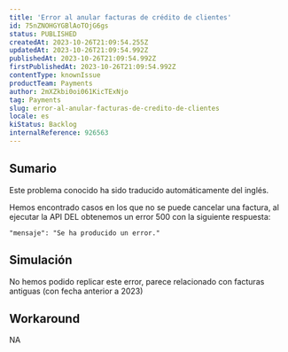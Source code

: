 ```yaml
---
title: 'Error al anular facturas de crédito de clientes'
id: 75nZNOHGYGBlAoTOjG6gs
status: PUBLISHED
createdAt: 2023-10-26T21:09:54.255Z
updatedAt: 2023-10-26T21:09:54.992Z
publishedAt: 2023-10-26T21:09:54.992Z
firstPublishedAt: 2023-10-26T21:09:54.992Z
contentType: knownIssue
productTeam: Payments
author: 2mXZkbi0oi061KicTExNjo
tag: Payments
slug: error-al-anular-facturas-de-credito-de-clientes
locale: es
kiStatus: Backlog
internalReference: 926563
---
```


## Sumario

<div class="alert alert-info">
  <p>Este problema conocido ha sido traducido automáticamente del inglés.</p>
</div>


Hemos encontrado casos en los que no se puede cancelar una factura, al ejecutar la API DEL obtenemos un error 500 con la siguiente respuesta:

`"mensaje": "Se ha producido un error."`


##

## Simulación


No hemos podido replicar este error, parece relacionado con facturas antiguas (con fecha anterior a 2023)



## Workaround


NA




